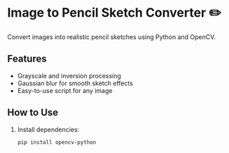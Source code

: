 # Image to Pencil Sketch Converter ✏️

Convert images into realistic pencil sketches using Python and OpenCV.

## Features
- Grayscale and inversion processing
- Gaussian blur for smooth sketch effects
- Easy-to-use script for any image

## How to Use
1. Install dependencies:
   ```bash
   pip install opencv-python
